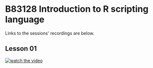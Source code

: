# B83128 Introduction to R scripting language

Links to the sessions' recordings are below.


## Lesson 01

[
    ![watch the video](
        https://img.youtube.com/vi/https://youtu.be/iPqUM4Vy-Uk/maxresdefault.jpg
    )
](
    https://youtu.be/iPqUM4Vy-Uk
)


